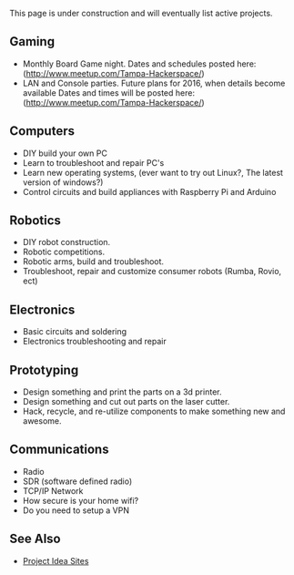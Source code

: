 This page is under construction and will eventually list active projects.

Gaming
------

-   Monthly Board Game night. Dates and schedules posted here: (http://www.meetup.com/Tampa-Hackerspace/)
-   LAN and Console parties. Future plans for 2016, when details become available Dates and times will be posted here: (http://www.meetup.com/Tampa-Hackerspace/)

Computers
---------

-   DIY build your own PC
-   Learn to troubleshoot and repair PC's
-   Learn new operating systems, (ever want to try out Linux?, The latest version of windows?)
-   Control circuits and build appliances with Raspberry Pi and Arduino

Robotics
--------

-   DIY robot construction.
-   Robotic competitions.
-   Robotic arms, build and troubleshoot.
-   Troubleshoot, repair and customize consumer robots (Rumba, Rovio, ect)

Electronics
-----------

-   Basic circuits and soldering
-   Electronics troubleshooting and repair

Prototyping
-----------

-   Design something and print the parts on a 3d printer.
-   Design something and cut out parts on the laser cutter.
-   Hack, recycle, and re-utilize components to make something new and awesome.

Communications
--------------

-   Radio
-   SDR (software defined radio)
-   TCP/IP Network
-   How secure is your home wifi?
-   Do you need to setup a VPN

See Also
--------

-   [Project Idea Sites](Project_Idea_Sites "wikilink")
